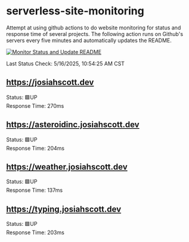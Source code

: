 # serverless-site-monitoring
Attempt at using github actions to do website monitoring for status and response time of several projects. The following action runs on Github's servers every five minutes and automatically updates the README.  

[![Monitor Status and Update README](https://github.com/JosiahSco/serverless-site-monitoring/actions/workflows/monitor.yaml/badge.svg)](https://github.com/JosiahSco/serverless-site-monitoring/actions/workflows/monitor.yaml)

Last Status Check: 5/16/2025, 10:54:25 AM CST

## https://josiahscott.dev
Status: 🟩UP  
Response Time: 270ms

## https://asteroidinc.josiahscott.dev
Status: 🟩UP  
Response Time: 204ms

## https://weather.josiahscott.dev
Status: 🟩UP  
Response Time: 137ms

## https://typing.josiahscott.dev
Status: 🟩UP  
Response Time: 203ms

